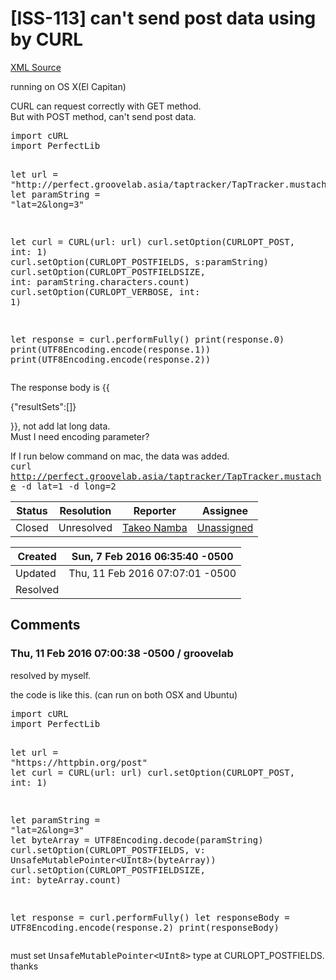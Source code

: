 # [ISS-113] can't send post data using by CURL

[XML Source](../xml/ISS-113.xml)
<p><p>running on OS X(El Capitan)</p>

<p>CURL can request correctly with GET method.<br/>
But with POST method, can't send post data.</p>

<div class="code panel" style="border-width: 1px;"><div class="codeContent panelContent">
<pre class="code-java">
<span class="code-keyword">import</span> cURL
<span class="code-keyword">import</span> PerfectLib

let url = <span class="code-quote">"http:<span class="code-comment">//perfect.groovelab.asia/taptracker/TapTracker.mustache"</span>
</span>let paramString = <span class="code-quote">"lat=2&amp;<span class="code-object">long</span>=3"</span>

let curl = CURL(url: url)
curl.setOption(CURLOPT_POST, <span class="code-object">int</span>: 1)
curl.setOption(CURLOPT_POSTFIELDS, s:paramString)
curl.setOption(CURLOPT_POSTFIELDSIZE, <span class="code-object">int</span>: paramString.characters.count)
curl.setOption(CURLOPT_VERBOSE, <span class="code-object">int</span>: 1)
        
let response = curl.performFully()
print(response.0)
print(UTF8Encoding.encode(response.1))
print(UTF8Encoding.encode(response.2))
</pre>
</div></div>

<p>The response body is {{</p>
{"resultSets":[]}
<p>}}, not add lat long data.<br/>
Must I need encoding parameter?</p>

<p>If I run below command on mac, the data was added.<br/>
<tt>curl <a href="http://perfect.groovelab.asia/taptracker/TapTracker.mustache" class="external-link" rel="nofollow">http://perfect.groovelab.asia/taptracker/TapTracker.mustache</a> -d lat=1 -d long=2</tt></p></p>





Status|Resolution|Reporter|Assignee
------|----------|--------|--------
Closed|Unresolved|[Takeo Namba](groovelab)|[Unassigned]($-1)





Created|Sun, 7 Feb 2016 06:35:40 -0500
-------|--------------
Updated|Thu, 11 Feb 2016 07:07:01 -0500
Resolved|


## Comments




### Thu, 11 Feb 2016 07:00:38 -0500 / groovelab 

<p><p>resolved by myself.</p>

<p>the code is like this. (can run on both OSX and Ubuntu)</p>
<div class="code panel" style="border-width: 1px;"><div class="codeContent panelContent">
<pre class="code-java">
<span class="code-keyword">import</span> cURL
<span class="code-keyword">import</span> PerfectLib

let url = <span class="code-quote">"https:<span class="code-comment">//httpbin.org/post"</span>
</span>let curl = CURL(url: url)
curl.setOption(CURLOPT_POST, <span class="code-object">int</span>: 1)

let paramString = <span class="code-quote">"lat=2&amp;<span class="code-object">long</span>=3"</span>
let byteArray = UTF8Encoding.decode(paramString)
curl.setOption(CURLOPT_POSTFIELDS, v: UnsafeMutablePointer&lt;UInt8&gt;(byteArray))
curl.setOption(CURLOPT_POSTFIELDSIZE, <span class="code-object">int</span>: byteArray.count)

let response = curl.performFully()
let responseBody = UTF8Encoding.encode(response.2)
print(responseBody)
</pre>
</div></div>

<p>must set <tt>UnsafeMutablePointer&lt;UInt8&gt;</tt> type at CURLOPT_POSTFIELDS.<br/>
thanks</p></p>


